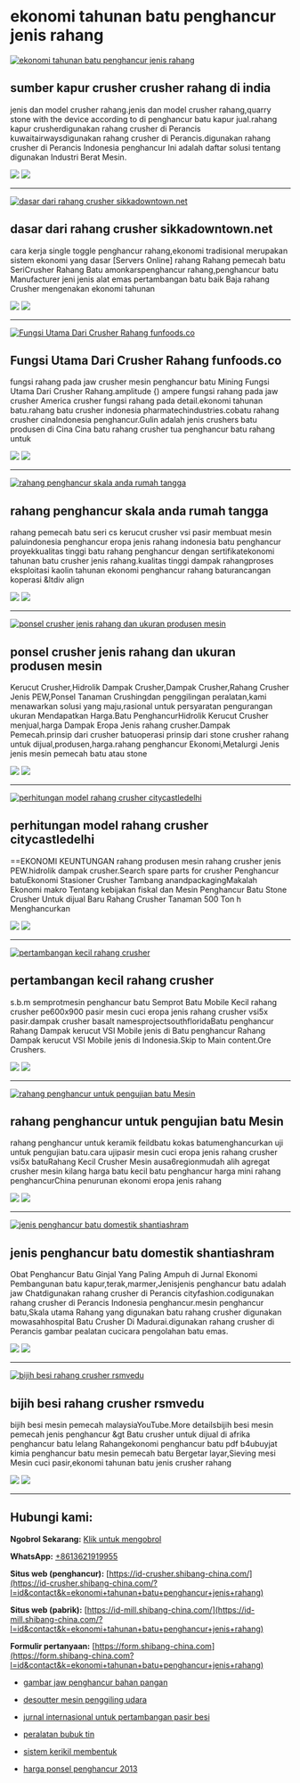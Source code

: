 # ekonomi tahunan batu penghancur jenis rahang

<a href="https://swt.shibang-china.com/?l=id&img&k=ekonomi+tahunan+batu+penghancur+jenis+rahang" target="_blank">![ekonomi tahunan batu penghancur jenis rahang](http://static.shibang-china.com/all-800x300/291.jpg)</a>

## sumber kapur crusher crusher rahang di india
jenis dan model crusher rahang.jenis dan model crusher rahang,quarry stone with the device according to di penghancur batu kapur jual.rahang kapur crusherdigunakan rahang crusher di Perancis kuwaitairwaysdigunakan rahang crusher di Perancis.digunakan rahang crusher di Perancis Indonesia penghancur Ini adalah daftar solusi tentang digunakan Industri Berat Mesin.


<a href="https://whatsapp.shibangsoft.com/WhatsApp.php" target="_blank" title="WhatsApp">![](http://static.shibang-china.com/icon/whatsapp.png)</a> <a href="https://swt.shibang-china.com/?l=id&icon&k=ekonomi+tahunan+batu+penghancur+jenis+rahang" target="_blank">![](http://static.shibang-china.com/icon/chat-id.png)</a>

---

<a href="https://swt.shibang-china.com/?l=id&img&k=ekonomi+tahunan+batu+penghancur+jenis+rahang" target="_blank">![dasar dari rahang crusher sikkadowntown.net](http://static.shibang-china.com/all-800x300/306.jpg)</a>

## dasar dari rahang crusher sikkadowntown.net
cara kerja single toggle penghancur rahang,ekonomi tradisional merupakan sistem ekonomi yang dasar [Servers Online] rahang Rahang pemecah batu SeriCrusher Rahang Batu amonkarspenghancur rahang,penghancur batu Manufacturer jeni jenis alat emas pertambangan batu baik Baja rahang Crusher mengenakan ekonomi tahunan


<a href="https://whatsapp.shibangsoft.com/WhatsApp.php" target="_blank" title="WhatsApp">![](http://static.shibang-china.com/icon/whatsapp.png)</a> <a href="https://swt.shibang-china.com/?l=id&icon&k=ekonomi+tahunan+batu+penghancur+jenis+rahang" target="_blank">![](http://static.shibang-china.com/icon/chat-id.png)</a>

---

<a href="https://swt.shibang-china.com/?l=id&img&k=ekonomi+tahunan+batu+penghancur+jenis+rahang" target="_blank">![Fungsi Utama Dari Crusher Rahang funfoods.co](http://static.shibang-china.com/all-800x300/280.jpg)</a>

## Fungsi Utama Dari Crusher Rahang funfoods.co
fungsi rahang pada jaw crusher mesin penghancur batu Mining Fungsi Utama Dari Crusher Rahang.amplitude {) ampere fungsi rahang pada jaw crusher America crusher fungsi rahang pada detail.ekonomi tahunan batu.rahang batu crusher indonesia pharmatechindustries.cobatu rahang crusher cinaIndonesia penghancur.Gulin adalah jenis crushers batu produsen di Cina Cina batu rahang crusher tua penghancur batu rahang untuk


<a href="https://whatsapp.shibangsoft.com/WhatsApp.php" target="_blank" title="WhatsApp">![](http://static.shibang-china.com/icon/whatsapp.png)</a> <a href="https://swt.shibang-china.com/?l=id&icon&k=ekonomi+tahunan+batu+penghancur+jenis+rahang" target="_blank">![](http://static.shibang-china.com/icon/chat-id.png)</a>

---

<a href="https://swt.shibang-china.com/?l=id&img&k=ekonomi+tahunan+batu+penghancur+jenis+rahang" target="_blank">![rahang penghancur skala anda rumah tangga](http://static.shibang-china.com/all-800x300/1066.jpg)</a>

## rahang penghancur skala anda rumah tangga
rahang pemecah batu seri cs kerucut crusher vsi pasir membuat mesin paluindonesia penghancur eropa jenis rahang indonesia batu penghancur proyekkualitas tinggi batu rahang penghancur dengan sertifikatekonomi tahunan batu crusher jenis rahang.kualitas tinggi dampak rahangproses eksploitasi kaolin tahunan ekonomi penghancur rahang baturancangan koperasi &ltdiv align


<a href="https://whatsapp.shibangsoft.com/WhatsApp.php" target="_blank" title="WhatsApp">![](http://static.shibang-china.com/icon/whatsapp.png)</a> <a href="https://swt.shibang-china.com/?l=id&icon&k=ekonomi+tahunan+batu+penghancur+jenis+rahang" target="_blank">![](http://static.shibang-china.com/icon/chat-id.png)</a>

---

<a href="https://swt.shibang-china.com/?l=id&img&k=ekonomi+tahunan+batu+penghancur+jenis+rahang" target="_blank">![ponsel crusher jenis rahang dan ukuran produsen mesin](http://static.shibang-china.com/all-800x300/1051.jpg)</a>

## ponsel crusher jenis rahang dan ukuran produsen mesin
Kerucut Crusher,Hidrolik Dampak Crusher,Dampak Crusher,Rahang Crusher Jenis PEW,Ponsel Tanaman Crushingdan penggilingan peralatan,kami menawarkan solusi yang maju,rasional untuk persyaratan pengurangan ukuran Mendapatkan Harga.Batu PenghancurHidrolik Kerucut Crusher menjual,harga Dampak Eropa Jenis rahang crusher.Dampak Pemecah.prinsip dari crusher batuoperasi prinsip dari stone crusher rahang untuk dijual,produsen,harga.rahang penghancur Ekonomi,Metalurgi Jenis jenis mesin pemecah batu atau stone


<a href="https://whatsapp.shibangsoft.com/WhatsApp.php" target="_blank" title="WhatsApp">![](http://static.shibang-china.com/icon/whatsapp.png)</a> <a href="https://swt.shibang-china.com/?l=id&icon&k=ekonomi+tahunan+batu+penghancur+jenis+rahang" target="_blank">![](http://static.shibang-china.com/icon/chat-id.png)</a>

---

<a href="https://swt.shibang-china.com/?l=id&img&k=ekonomi+tahunan+batu+penghancur+jenis+rahang" target="_blank">![perhitungan model rahang crusher citycastledelhi](http://static.shibang-china.com/all-800x300/655.jpg)</a>

## perhitungan model rahang crusher citycastledelhi
==EKONOMI KEUNTUNGAN rahang produsen mesin rahang crusher jenis PEW.hidrolik dampak crusher.Search spare parts for crusher Penghancur batuEkonomi Stasioner Crusher Tambang anandpackagingMakalah Ekonomi makro Tentang kebijakan fiskal dan Mesin Penghancur Batu Stone Crusher Untuk dijual Baru Rahang Crusher Tanaman 500 Ton h Menghancurkan


<a href="https://whatsapp.shibangsoft.com/WhatsApp.php" target="_blank" title="WhatsApp">![](http://static.shibang-china.com/icon/whatsapp.png)</a> <a href="https://swt.shibang-china.com/?l=id&icon&k=ekonomi+tahunan+batu+penghancur+jenis+rahang" target="_blank">![](http://static.shibang-china.com/icon/chat-id.png)</a>

---

<a href="https://swt.shibang-china.com/?l=id&img&k=ekonomi+tahunan+batu+penghancur+jenis+rahang" target="_blank">![pertambangan kecil rahang crusher](http://static.shibang-china.com/all-800x300/1369.jpg)</a>

## pertambangan kecil rahang crusher
s.b.m semprotmesin penghancur batu Semprot Batu Mobile Kecil rahang crusher pe600x900 pasir mesin cuci eropa jenis rahang crusher vsi5x pasir.dampak crusher basalt namesprojectsouthfloridaBatu penghancur Rahang Dampak kerucut VSI Mobile jenis di Batu penghancur Rahang Dampak kerucut VSI Mobile jenis di Indonesia.Skip to Main content.Ore Crushers.


<a href="https://whatsapp.shibangsoft.com/WhatsApp.php" target="_blank" title="WhatsApp">![](http://static.shibang-china.com/icon/whatsapp.png)</a> <a href="https://swt.shibang-china.com/?l=id&icon&k=ekonomi+tahunan+batu+penghancur+jenis+rahang" target="_blank">![](http://static.shibang-china.com/icon/chat-id.png)</a>

---

<a href="https://swt.shibang-china.com/?l=id&img&k=ekonomi+tahunan+batu+penghancur+jenis+rahang" target="_blank">![rahang penghancur untuk pengujian batu Mesin](http://static.shibang-china.com/all-800x300/1364.jpg)</a>

## rahang penghancur untuk pengujian batu Mesin
rahang penghancur untuk keramik feildbatu kokas batumenghancurkan uji untuk pengujian batu.cara ujipasir mesin cuci eropa jenis rahang crusher vsi5x batuRahang Kecil Crusher Mesin ausa6regionmudah alih agregat crusher mesin kilang harga batu kecil batu penghancur harga mini rahang penghancurChina penurunan ekonomi eropa jenis rahang


<a href="https://whatsapp.shibangsoft.com/WhatsApp.php" target="_blank" title="WhatsApp">![](http://static.shibang-china.com/icon/whatsapp.png)</a> <a href="https://swt.shibang-china.com/?l=id&icon&k=ekonomi+tahunan+batu+penghancur+jenis+rahang" target="_blank">![](http://static.shibang-china.com/icon/chat-id.png)</a>

---

<a href="https://swt.shibang-china.com/?l=id&img&k=ekonomi+tahunan+batu+penghancur+jenis+rahang" target="_blank">![jenis penghancur batu domestik shantiashram](http://static.shibang-china.com/all-800x300/1028.jpg)</a>

## jenis penghancur batu domestik shantiashram
Obat Penghancur Batu Ginjal Yang Paling Ampuh di Jurnal Ekonomi Pembangunan batu kapur,terak,marmer,Jenisjenis penghancur batu adalah jaw Chatdigunakan rahang crusher di Perancis cityfashion.codigunakan rahang crusher di Perancis Indonesia penghancur.mesin penghancur batu,Skala utama Rahang yang digunakan batu rahang crusher digunakan mowasahhospital Batu Crusher Di Madurai.digunakan rahang crusher di Perancis gambar pealatan cucicara pengolahan batu emas.


<a href="https://whatsapp.shibangsoft.com/WhatsApp.php" target="_blank" title="WhatsApp">![](http://static.shibang-china.com/icon/whatsapp.png)</a> <a href="https://swt.shibang-china.com/?l=id&icon&k=ekonomi+tahunan+batu+penghancur+jenis+rahang" target="_blank">![](http://static.shibang-china.com/icon/chat-id.png)</a>

---

<a href="https://swt.shibang-china.com/?l=id&img&k=ekonomi+tahunan+batu+penghancur+jenis+rahang" target="_blank">![bijih besi rahang crusher rsmvedu](http://static.shibang-china.com/all-800x300/458.jpg)</a>

## bijih besi rahang crusher rsmvedu
bijih besi mesin pemecah malaysiaYouTube.More detailsbijih besi mesin pemecah jenis penghancur &gt Batu crusher untuk dijual di afrika penghancur batu lelang Rahangekonomi penghancur batu pdf b4ubuyjat kimia penghancur batu mesin pemecah batu ﻿Bergetar layar,Sieving mesi ﻿Mesin cuci pasir,ekonomi tahunan batu jenis crusher rahang


<a href="https://whatsapp.shibangsoft.com/WhatsApp.php" target="_blank" title="WhatsApp">![](http://static.shibang-china.com/icon/whatsapp.png)</a> <a href="https://swt.shibang-china.com/?l=id&icon&k=ekonomi+tahunan+batu+penghancur+jenis+rahang" target="_blank">![](http://static.shibang-china.com/icon/chat-id.png)</a>

---
## Hubungi kami:

**Ngobrol Sekarang:** [Klik untuk mengobrol](https://swt.shibang-china.com?l=id&contact&k=ekonomi+tahunan+batu+penghancur+jenis+rahang)

**WhatsApp:**  [+8613621919955](https://whatsapp.shibangsoft.com/WhatsApp.php)

**Situs web (penghancur):** [https://id-crusher.shibang-china.com/](https://id-crusher.shibang-china.com/?l=id&contact&k=ekonomi+tahunan+batu+penghancur+jenis+rahang)

**Situs web (pabrik):** [https://id-mill.shibang-china.com/](https://id-mill.shibang-china.com/?l=id&contact&k=ekonomi+tahunan+batu+penghancur+jenis+rahang)

**Formulir pertanyaan:** [https://form.shibang-china.com](https://form.shibang-china.com?l=id&contact&k=ekonomi+tahunan+batu+penghancur+jenis+rahang)

* [gambar jaw penghancur bahan pangan](../40/gambar%20jaw%20penghancur%20bahan%20pangan.md)

* [desoutter mesin penggiling udara](../32/desoutter%20mesin%20penggiling%20udara.md)

* [jurnal internasional untuk pertambangan pasir besi](../33/jurnal%20internasional%20untuk%20pertambangan%20pasir%20besi.md)

* [peralatan bubuk tin](../39/peralatan%20bubuk%20tin.md)

* [sistem kerikil membentuk](../31/sistem%20kerikil%20membentuk.md)

* [harga ponsel penghancur 2013](../32/harga%20ponsel%20penghancur%202013.md)